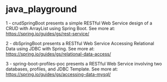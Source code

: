 # java_playground

1 - crudSpringBoot presents a simple RESTful Web Service design of a CRUD with ArrayList using Spring Boot.
See more at: https://spring.io/guides/gs/rest-service/

2 - dbSpringBoot presents a RESTful Web Service Accessing Relational Data using JDBC with Spring. 
See more at: https://spring.io/guides/gs/relational-data-access/

3 - spring-boot-profiles-poc presents a RESTful Web Service involving two databases, profiles, and JDBC Template.
See more at: https://spring.io/guides/gs/accessing-data-mysql/
